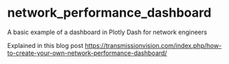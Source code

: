# network_performance_dashboard
A basic example of a dashboard in Plotly Dash for network engineers

Explained in this blog post
https://transmissionvision.com/index.php/how-to-create-your-own-network-performance-dashboard/
